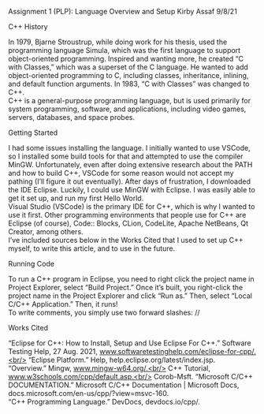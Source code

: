 Assignment 1 (PLP): Language Overview and Setup
Kirby Assaf
9/8/21

C++ History

In 1979, Bjarne Stroustrup, while doing work for his thesis, used the programming language Simula, which was the first language to support object-oriented programming. Inspired and wanting more, he created “C with Classes,” which was a superset of the C language. He wanted to add object-oriented programming to C, including classes, inheritance, inlining, and default function arguments. In 1983, “C with Classes” was changed to C++.<br/>
C++ is a general-purpose programming language, but is used primarily for system programming, software, and applications, including video games, servers, databases, and space probes.

Getting Started

I had some issues installing the language. I initially wanted to use VSCode, so I installed some build tools for that and attempted to use the compiler MinGW. Unfortunately, even after doing extensive research about the PATH and how to build C++, VSCode for some reason would not accept my pathing (I’ll figure it out eventually). After days of frustration, I downloaded the IDE Eclipse. Luckily, I could use MinGW with Eclipse. I was easily able to get it set up, and run my first Hello World.<br/>
Visual Studio (VSCode) is the primary IDE for C++, which is why I wanted to use it first. Other programming environments that people use for C++ are Eclipse (of course), Code:: Blocks, CLion, CodeLite, Apache NetBeans, Qt Creator, among others.<br/>
I’ve included sources below in the Works Cited that I used to set up C++ myself, to write this article, and to use in the future.

Running Code

To run a C++ program in Eclipse, you need to right click the project name in Project Explorer, select “Build Project.” Once it’s built, you right-click the project name in the Project Explorer and click “Run as.” Then, select “Local C/C++ Application.” Then, it runs!<br/>
To write comments, you simply use two forward slashes: //

Works Cited

“Eclipse for C++: How to Install, Setup and Use Eclipse For C++.” Software Testing Help, 27 Aug. 2021, www.softwaretestinghelp.com/eclipse-for-cpp/.<br/>
“Eclipse Platform.” Help, help.eclipse.org/latest/index.jsp.<br/>
“Overview.” Mingw, www.mingw-w64.org/.<br/>
C++ Tutorial, www.w3schools.com/cpp/default.asp.<br/> 
Corob-Msft. “Microsoft C/C++ DOCUMENTATION.” Microsoft C/C++ Documentation | Microsoft Docs, docs.microsoft.com/en-us/cpp/?view=msvc-160.<br/>
“C++ Programming Language.” DevDocs, devdocs.io/cpp/.<br/> 



